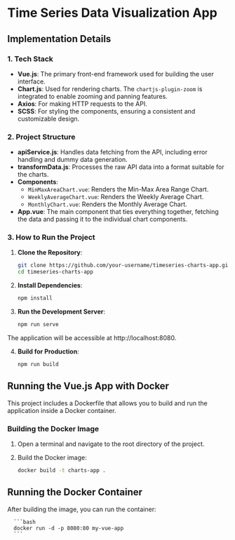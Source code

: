 # Time Series Data Visualization App

## Implementation Details

### 1. Tech Stack

- **Vue.js**: The primary front-end framework used for building the user interface.
- **Chart.js**: Used for rendering charts. The `chartjs-plugin-zoom` is integrated to enable zooming and panning features.
- **Axios**: For making HTTP requests to the API.
- **SCSS**: For styling the components, ensuring a consistent and customizable design.

### 2. Project Structure

- **apiService.js**: Handles data fetching from the API, including error handling and dummy data generation.
- **transformData.js**: Processes the raw API data into a format suitable for the charts.
- **Components**:
  - `MinMaxAreaChart.vue`: Renders the Min-Max Area Range Chart.
  - `WeeklyAverageChart.vue`: Renders the Weekly Average Chart.
  - `MonthlyChart.vue`: Renders the Monthly Average Chart.
- **App.vue**: The main component that ties everything together, fetching the data and passing it to the individual chart components.

### 3. How to Run the Project

1. **Clone the Repository**:

   ```bash
   git clone https://github.com/your-username/timeseries-charts-app.git
   cd timeseries-charts-app
   ```

2. **Install Dependencies**:

   ```bash
   npm install
   ```

3. **Run the Development Server**:
   ```bash
   npm run serve
   ```

The application will be accessible at http://localhost:8080.

4. **Build for Production**:
   ```bash
   npm run build
   ```

## Running the Vue.js App with Docker

This project includes a Dockerfile that allows you to build and run the application inside a Docker container.

### Building the Docker Image

1. Open a terminal and navigate to the root directory of the project.
2. Build the Docker image:

   ```bash
   docker build -t charts-app .
   ```

## Running the Docker Container

After building the image, you can run the container:

      ```bash
      docker run -d -p 8080:80 my-vue-app
      ```
